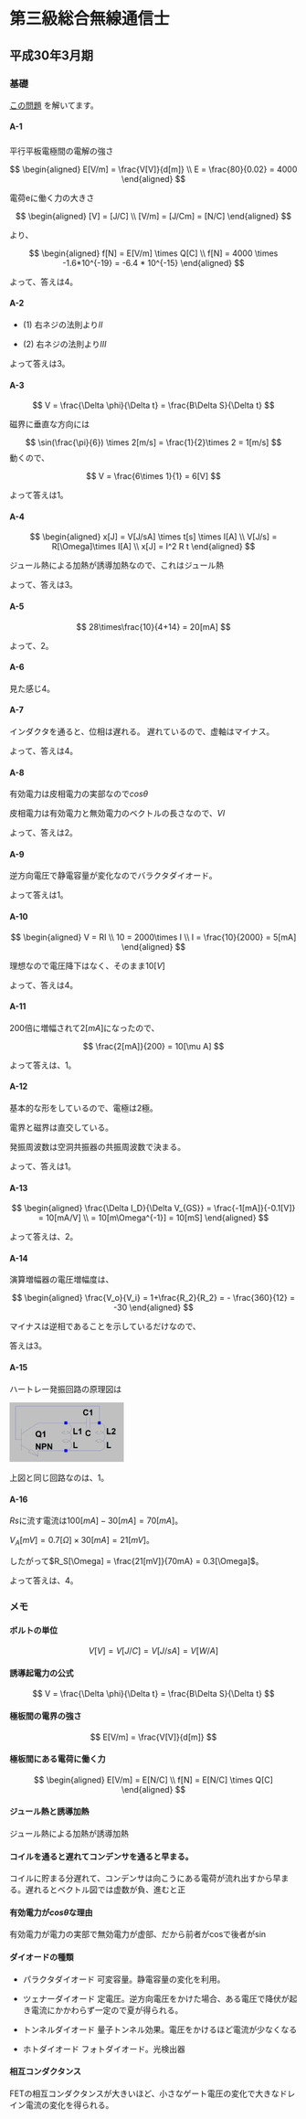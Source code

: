 # 第三級総合無線通信士

## 平成30年3月期
### 基礎
[この問題](http://www.nichimu.or.jp/kshiken/pdf/shiken1/sogo-tu-3/kiso/kiso.pdf)
を解いてます。
#### A-1
#####
平行平板電極間の電解の強さ

$$
\begin{aligned}
E[V/m] = \frac{V[V]}{d[m]} \\
E = \frac{80}{0.02} = 4000
\end{aligned}
$$

電荷eに働く力の大きさ

$$
\begin{aligned}
[V] = [J/C] \\
[V/m] = [J/Cm] = [N/C]
\end{aligned}
$$

より、

$$
\begin{aligned}
f[N] = E[V/m] \times Q[C] \\
f[N] = 4000 \times -1.6*10^{-19} = -6.4 * 10^{-15}
\end{aligned}
$$

よって、答えは4。

#### A-2
- (1)
右ネジの法則より$II$

- (2)
右ネジの法則より$III$

よって答えは3。

#### A-3

$$
V =  \frac{\Delta \phi}{\Delta t} = \frac{B\Delta S}{\Delta t}
$$

磁界に垂直な方向には

$$
\sin(\frac{\pi}{6}) \times 2[m/s] = \frac{1}{2}\times 2 = 1[m/s]
$$
動くので、

$$
V = \frac{6\times 1}{1} = 6[V]
$$

よって答えは1。

#### A-4
$$
\begin{aligned}
x[J] = V[J/sA] \times t[s]  \times I[A] \\
V[J/s] = R[\Omega]\times I[A] \\
x[J] = I^2 R t
\end{aligned}
$$

ジュール熱による加熱が誘導加熱なので、これはジュール熱

よって、答えは3。

#### A-5
$$
28\times\frac{10}{4+14} = 20[mA]
$$

よって、2。

#### A-6
見た感じ4。

#### A-7
インダクタを通ると、位相は遅れる。
遅れているので、虚軸はマイナス。

よって、答えは4。

#### A-8
有効電力は皮相電力の実部なので$cos\theta$

皮相電力は有効電力と無効電力のベクトルの長さなので、$VI$

よって、答えは2。

#### A-9
逆方向電圧で静電容量が変化なのでバラクタダイオード。

よって答えは1。

#### A-10

$$
\begin{aligned}
V = RI \\
10 = 2000\times I \\
I = \frac{10}{2000} = 5[mA]
\end{aligned}
$$

理想なので電圧降下はなく、そのまま$10[V]$

よって、答えは4。

#### A-11

$200$倍に増幅されて$2[mA]$になったので、

$$
\frac{2[mA]}{200} = 10[\mu A]
$$

よって答えは、1。

#### A-12

基本的な形をしているので、電極は2極。

電界と磁界は直交している。

発振周波数は空洞共振器の共振周波数で決まる。

よって、答えは1。

#### A-13

$$
\begin{aligned}
\frac{\Delta I_D}{\Delta V_{GS}} = \frac{-1[mA]}{-0.1[V]} = 10[mA/V] \\
= 10[m\Omega^{-1}] = 10[mS]
\end{aligned}
$$

よって答えは、2。

#### A-14

演算増幅器の電圧増幅度は、

$$
\begin{aligned}
\frac{V_o}{V_i} = 1+\frac{R_2}{R_2} = - \frac{360}{12} = -30
\end{aligned}
$$

マイナスは逆相であることを示しているだけなので、

答えは3。

#### A-15
ハートレー発振回路の原理図は

<img src="../resources/hartley.png" width="200px">

上図と同じ回路なのは、1。

#### A-16
$Rs$に流す電流は$100[mA]-30[mA] = 70[mA]$。

$V_A[mV] = 0.7[\Omega] \times 30[mA] = 21[mV]$。

したがって$R_S[\Omega] = \frac{21[mV]}{70mA} = 0.3[\Omega]$。

よって答えは、4。

 

### メモ
#### ボルトの単位

$$
V[V] = V[J/C] = V[J/sA] = V[W/A]
$$

#### 誘導起電力の公式

$$
V = \frac{\Delta \phi}{\Delta t} = \frac{B\Delta S}{\Delta t}
$$

#### 極板間の電界の強さ

$$
E[V/m] = \frac{V[V]}{d[m]}
$$

#### 極板間にある電荷に働く力

$$
\begin{aligned}
E[V/m] = E[N/C] \\
f[N] = E[N/C] \times Q[C]
\end{aligned}
$$

#### ジュール熱と誘導加熱
ジュール熱による加熱が誘導加熱

#### コイルを通ると遅れてコンデンサを通ると早まる。
コイルに貯まる分遅れて、コンデンサは向こうにある電荷が流れ出すから早まる。遅れるとベクトル図では虚数が負、進むと正

#### 有効電力が$cos\theta$な理由
有効電力が電力の実部で無効電力が虚部、だから前者がcosで後者がsin

#### ダイオードの種類
- パラクタダイオード
可変容量。静電容量の変化を利用。

- ツェナーダイオード
定電圧。逆方向電圧をかけた場合、ある電圧で降伏が起き電流にかかわらず一定ので夏が得られる。

- トンネルダイオード
量子トンネル効果。電圧をかけるほど電流が少なくなる

- ホトダイオード
フォトダイオード。光検出器

#### 相互コンダクタンス
FETの相互コンダクタンスが大きいほど、小さなゲート電圧の変化で大きなドレイン電流の変化を得られる。